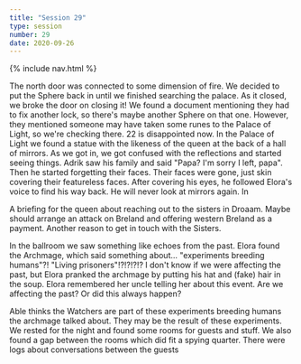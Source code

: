 ```yaml
---
title: "Session 29"
type: session
number: 29
date: 2020-09-26
---
```


{% include nav.html %}

The north door was connected to some dimension of fire. We decided to put the Sphere back in until we finished searching the palace. As it closed, we broke the door on closing it! We found a document mentioning they had to fix another lock, so there's maybe another Sphere on that one. However, they mentioned someone may have taken some runes to the Palace of Light, so we're checking there. 22 is disappointed now.
In the Palace of Light we found a statue with the likeness of the queen at the back of a hall of mirrors. As we got in, we got confused with the reflections and started seeing things. Adrik saw his family and said "Papa? I'm sorry I left, papa". Then he started forgetting their faces. Their faces were gone, just skin covering their featureless faces. After covering his eyes, he followed Elora's voice to find his way back. He will never look at mirrors again.
In

A briefing for the queen about reaching out to the sisters in Droaam. Maybe should arrange an attack on Breland and offering western Breland as a payment. Another reason to get in touch with the Sisters.


In the ballroom we saw something like echoes from the past. Elora found the Archmage, which said something about... "experiments breeding humans"?! "Living prisoners"!?!?!?!?
I don't know if we were affecting the past, but Elora pranked the archmage by putting his hat and (fake) hair in the soup. Elora remembered her uncle telling her about this event. Are we affecting the past? Or did this always happen?

Able thinks the Watchers are part of these experiments breeding humans the archmage talked about. They may be the result of these experiments.
We rested for the night and found some rooms for guests and stuff. We also found a gap between the rooms which did fit a spying quarter. There were logs about conversations between the guests